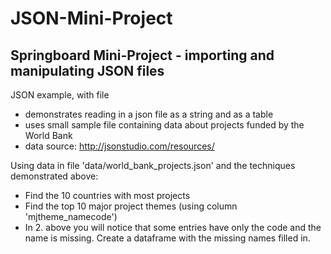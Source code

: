 # JSON-Mini-Project
## Springboard Mini-Project - importing and manipulating JSON files

JSON example, with file
- demonstrates reading in a json file as a string and as a table
- uses small sample file containing data about projects funded by the World Bank
- data source: http://jsonstudio.com/resources/

Using data in file 'data/world_bank_projects.json' and the techniques demonstrated above:

- Find the 10 countries with most projects
- Find the top 10 major project themes (using column 'mjtheme_namecode')
- In 2. above you will notice that some entries have only the code and the name is missing. Create a dataframe with the missing names filled in.
